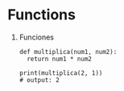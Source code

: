 # Functions

1. Funciones

    ```PY
    def multiplica(num1, num2):
      return num1 * num2
    
    print(multiplica(2, 1))
    # output: 2
    ```
